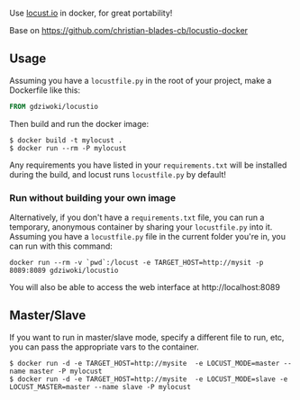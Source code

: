 Use [locust.io](http://locust.io/) in docker, for great portability!

Base on https://github.com/christian-blades-cb/locustio-docker

## Usage

Assuming you have a `locustfile.py` in the root of your project, make a Dockerfile like this:

```dockerfile
FROM gdziwoki/locustio
```

Then build and run the docker image:

```shell
$ docker build -t mylocust .
$ docker run --rm -P mylocust
```

Any requirements you have listed in your `requirements.txt` will be installed during the build, and locust runs `locustfile.py` by default!

### Run without building your own image

Alternatively, if you don't have a `requirements.txt` file, you can run a temporary, anonymous container by sharing your `locustfile.py` into it. Assuming you have a `locustfile.py` file in the current folder you're in, you can run with this command:

```
docker run --rm -v `pwd`:/locust -e TARGET_HOST=http://mysit -p 8089:8089 gdziwoki/locustio
```

You will also be able to access the web interface at http://localhost:8089
## Master/Slave

If you want to run in master/slave mode, specify a different file to run, etc, you can pass the appropriate vars to the container.

```shell
$ docker run -d -e TARGET_HOST=http://mysite  -e LOCUST_MODE=master --name master -P mylocust
$ docker run -d -e TARGET_HOST=http://mysite  -e LOCUST_MODE=slave -e LOCUST_MASTER=master --name slave -P mylocust
```

